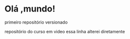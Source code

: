 # Olá ,mundo!
 primeiro repositório versionado

repositório do curso em video
essa linha alterei diretamente
